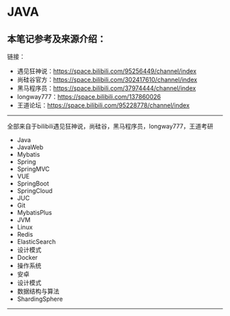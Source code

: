 # JAVA

## 本笔记参考及来源介绍：

链接：
- 遇见狂神说：https://space.bilibili.com/95256449/channel/index
- 尚硅谷官方：https://space.bilibili.com/302417610/channel/index
- 黑马程序员：https://space.bilibili.com/37974444/channel/index
- longway777：https://space.bilibili.com/137860026
- 王道论坛：https://space.bilibili.com/95228778/channel/index
---

全部来自于bilibili遇见狂神说，尚硅谷，黑马程序员，longway777，王道考研
- Java
- JavaWeb
- Mybatis
- Spring
- SpringMVC
- VUE
- SpringBoot
- SpringCloud
- JUC
- Git
- MybatisPlus
- JVM
- Linux
- Redis
- ElasticSearch
- 设计模式
- Docker
- 操作系统
- 安卓
- 设计模式
- 数据结构与算法
- ShardingSphere
---
